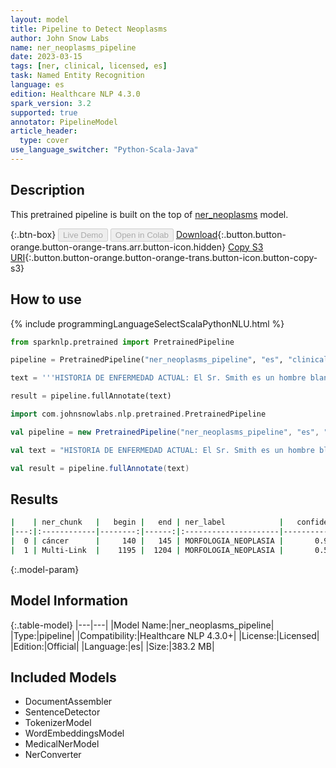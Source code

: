 ```yaml
---
layout: model
title: Pipeline to Detect Neoplasms
author: John Snow Labs
name: ner_neoplasms_pipeline
date: 2023-03-15
tags: [ner, clinical, licensed, es]
task: Named Entity Recognition
language: es
edition: Healthcare NLP 4.3.0
spark_version: 3.2
supported: true
annotator: PipelineModel
article_header:
  type: cover
use_language_switcher: "Python-Scala-Java"
---
```


## Description

This pretrained pipeline is built on the top of [ner_neoplasms](https://nlp.johnsnowlabs.com/2021/03/31/ner_neoplasms_es.html) model.

{:.btn-box}
<button class="button button-orange" disabled>Live Demo</button>
<button class="button button-orange" disabled>Open in Colab</button>
[Download](https://s3.amazonaws.com/auxdata.johnsnowlabs.com/clinical/models/ner_neoplasms_pipeline_es_4.3.0_3.2_1678879327865.zip){:.button.button-orange.button-orange-trans.arr.button-icon.hidden}
[Copy S3 URI](s3://auxdata.johnsnowlabs.com/clinical/models/ner_neoplasms_pipeline_es_4.3.0_3.2_1678879327865.zip){:.button.button-orange.button-orange-trans.button-icon.button-copy-s3}

## How to use



<div class="tabs-box" markdown="1">
{% include programmingLanguageSelectScalaPythonNLU.html %}

```python
from sparknlp.pretrained import PretrainedPipeline

pipeline = PretrainedPipeline("ner_neoplasms_pipeline", "es", "clinical/models")

text = '''HISTORIA DE ENFERMEDAD ACTUAL: El Sr. Smith es un hombre blanco veterano de 60 años con múltiples comorbilidades, que tiene antecedentes de cáncer de vejiga diagnosticado hace aproximadamente dos años por el Hospital VA. Allí se sometió a una resección. Debía ser ingresado en el Hospital de Día para una cistectomía. Fue visto en la Clínica de Urología y Clínica de Radiología el 02/04/2003. CURSO DE HOSPITAL: El Sr. Smith se presentó en el Hospital de Día antes de la cirugía de Urología. En evaluación, EKG, ecocardiograma fue anormal, se obtuvo una consulta de Cardiología. Luego se procedió a una resonancia magnética de estrés con adenosina cardíaca, la misma fue positiva para isquemia inducible, infarto subendocárdico inferolateral leve a moderado con isquemia peri-infarto. Además, se observa isquemia inducible en el tabique lateral inferior. El Sr. Smith se sometió a un cateterismo del corazón izquierdo, que reveló una enfermedad de las arterias coronarias de dos vasos. La RCA, proximal estaba estenosada en un 95% y la distal en un 80% estenosada. La LAD media estaba estenosada en un 85% y la LAD distal estaba estenosada en un 85%. Se colocaron cuatro stents de metal desnudo Multi-Link Vision para disminuir las cuatro lesiones al 0%. Después de la intervención, el Sr. Smith fue admitido en 7 Ardmore Tower bajo el Servicio de Cardiología bajo la dirección del Dr. Hart. El Sr. Smith tuvo un curso hospitalario post-intervención sin complicaciones. Se mantuvo estable para el alta hospitalaria el 07/02/2003 con instrucciones de tomar Plavix diariamente durante un mes y Urología está al tanto de lo mismo.'''

result = pipeline.fullAnnotate(text)
```
```scala
import com.johnsnowlabs.nlp.pretrained.PretrainedPipeline

val pipeline = new PretrainedPipeline("ner_neoplasms_pipeline", "es", "clinical/models")

val text = "HISTORIA DE ENFERMEDAD ACTUAL: El Sr. Smith es un hombre blanco veterano de 60 años con múltiples comorbilidades, que tiene antecedentes de cáncer de vejiga diagnosticado hace aproximadamente dos años por el Hospital VA. Allí se sometió a una resección. Debía ser ingresado en el Hospital de Día para una cistectomía. Fue visto en la Clínica de Urología y Clínica de Radiología el 02/04/2003. CURSO DE HOSPITAL: El Sr. Smith se presentó en el Hospital de Día antes de la cirugía de Urología. En evaluación, EKG, ecocardiograma fue anormal, se obtuvo una consulta de Cardiología. Luego se procedió a una resonancia magnética de estrés con adenosina cardíaca, la misma fue positiva para isquemia inducible, infarto subendocárdico inferolateral leve a moderado con isquemia peri-infarto. Además, se observa isquemia inducible en el tabique lateral inferior. El Sr. Smith se sometió a un cateterismo del corazón izquierdo, que reveló una enfermedad de las arterias coronarias de dos vasos. La RCA, proximal estaba estenosada en un 95% y la distal en un 80% estenosada. La LAD media estaba estenosada en un 85% y la LAD distal estaba estenosada en un 85%. Se colocaron cuatro stents de metal desnudo Multi-Link Vision para disminuir las cuatro lesiones al 0%. Después de la intervención, el Sr. Smith fue admitido en 7 Ardmore Tower bajo el Servicio de Cardiología bajo la dirección del Dr. Hart. El Sr. Smith tuvo un curso hospitalario post-intervención sin complicaciones. Se mantuvo estable para el alta hospitalaria el 07/02/2003 con instrucciones de tomar Plavix diariamente durante un mes y Urología está al tanto de lo mismo."

val result = pipeline.fullAnnotate(text)
```
</div>

## Results

```bash
|    | ner_chunk   |   begin |   end | ner_label            |   confidence |
|---:|:------------|--------:|------:|:---------------------|-------------:|
|  0 | cáncer      |     140 |   145 | MORFOLOGIA_NEOPLASIA |       0.9997 |
|  1 | Multi-Link  |    1195 |  1204 | MORFOLOGIA_NEOPLASIA |       0.574  |
```

{:.model-param}
## Model Information

{:.table-model}
|---|---|
|Model Name:|ner_neoplasms_pipeline|
|Type:|pipeline|
|Compatibility:|Healthcare NLP 4.3.0+|
|License:|Licensed|
|Edition:|Official|
|Language:|es|
|Size:|383.2 MB|

## Included Models

- DocumentAssembler
- SentenceDetector
- TokenizerModel
- WordEmbeddingsModel
- MedicalNerModel
- NerConverter